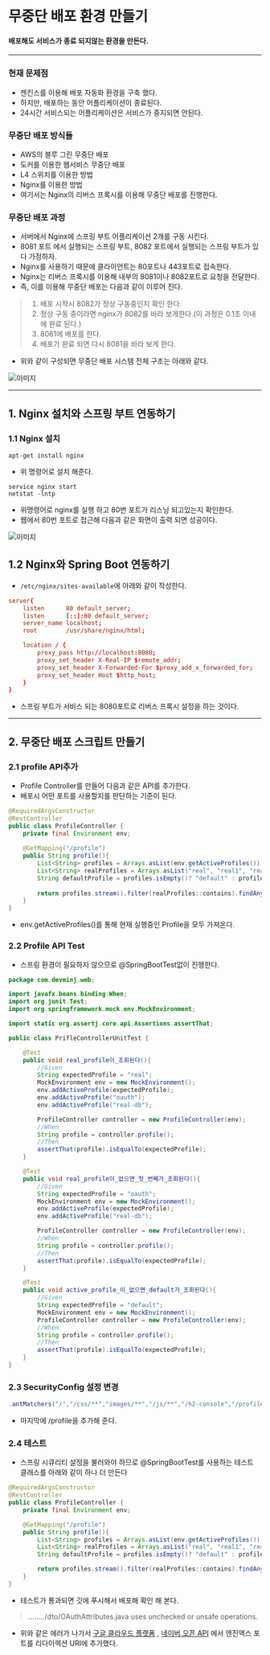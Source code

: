 # 무중단 배포 환경 만들기
#### 배포해도 서비스가 종료 되지않는 환경을 만든다.

---
### 현재 문제점
* 젠킨스를 이용해  배포 자동화 환경을 구축 했다.
* 하지만, 배포하는 동안 어플리케이션이 종료된다.
* 24시간 서비스되는 어플리케이션은 서비스가 중지되면 안된다.

### 무중단 배포 방식들
* AWS의 블루 그린 무중단 배포
* 도커를 이용한 웹서비스 무중단 배포
* L4 스위치를 이용한 방법
* Nginx를 이용한 방법
* 여기서는 Nginx의 리버스 프록시를 이용해 무중단 배포를 진행한다.

### 무중단 배포 과정
* 서버에서 Nginx에 스프링 부트 어플리케이션 2개를 구동 시킨다.
* 8081 포트 에서 실행되는 스프링 부트, 8082 포트에서 실행되는 스프링 부트가 있다 가정하자.
* Nginx를 사용하기 때문에 클라이언트는 80포트나 443포트로 접속한다.
* Nginx는 리버스 프록시를 이용해 내부의 8081이나 8082포트로 요청을 전달한다.
* 즉, 이를 이용해 무중단 배포는 다음과 같이 이루어 진다.
> 1. 배포 시작시 8082가 정상 구동중인지 확인 한다.
> 2. 정상 구동 중이라면 nginx가 8082를 바라 보게한다.(이 과정은 0.1초 이내에 완료 된다.)
> 3. 8081에 배포를 한다.
> 4. 배포가 완료 되면 다시 8081을 바라 보게 한다.
* 위와 같이 구성되면 무중단 배포 시스템 전체 구조는 아래와 같다.
  
![이미지](https://raw.githubusercontent.com/ccc96360/ccc96360/main/images/studyspring/%EB%AC%B4%EC%A4%91%EB%8B%A8%20%EB%B0%B0%ED%8F%AC/%EB%AC%B4%EC%A4%91%EB%8B%A8%EB%B0%B0%ED%8F%AC_%EB%8B%A4%EC%9D%B4%EC%96%B4%EA%B7%B8%EB%9E%A8.png)
  

---
## 1. Nginx 설치와 스프링 부트 연동하기
### 1.1 Nginx 설치
```shell
apt-get install nginx
```
* 위 명령어로 설치 해준다.
```shell
service nginx start
netstat -lntp
```
* 위명령어로 nginx를 실행 하고 80번 포트가 리스닝 되고있는지 확인한다.
* 웹에서 80번 포트로 접근해 다음과 같은 화면이 출력 되면 성공이다.
  
![이미지](https://raw.githubusercontent.com/ccc96360/ccc96360/main/images/studyspring/%EB%AC%B4%EC%A4%91%EB%8B%A8%20%EB%B0%B0%ED%8F%AC/%EC%97%94%EC%A7%84%EC%97%91%EC%8A%A4%20%EC%B4%88%EA%B8%B0%ED%99%94%EB%A9%B4.PNG)
  
## 1.2 Nginx와 Spring Boot 연동하기
* ```/etc/nginx/sites-available```에 아래와 같이 작성한다.
```conf
server{
    listen		80 default_server;
    listen		[::]:80 default_server;
    server_name localhost;
    root 		/usr/share/nginx/html;

    location / {
        proxy_pass http://localhost:8080;
        proxy_set_header X-Real-IP $remote_addr;
        proxy_set_header X-Forwarded-For $proxy_add_x_forwarded_for;
        proxy_set_header Host $http_host;
    }
}
```
* 스프링 부트가 서비스 되는 8080포트로 리버스 프록시 설정을 하는 것이다.

---
## 2. 무중단 배포 스크립트 만들기

### 2.1 profile API추가
* Profile Controller를 만들어 다음과 같은 API를 추가한다.
* 배포시 어떤 포트를 사용할지를 판단하는 기준이 된다. 
```java
@RequiredArgsConstructor
@RestController
public class ProfileController {
    private final Environment env;
    
    @GetMapping("/profile")
    public String profile(){
        List<String> profiles = Arrays.asList(env.getActiveProfiles());
        List<String> realProfiles = Arrays.asList("real", "real1", "real2");
        String defaultProfile = profiles.isEmpty()? "default" : profiles.get(0);
        
        return profiles.stream().filter(realProfiles::contains).findAny().orElse(defaultProfile);
    }
}
```
* env.getActiveProfiles()를 통해 현재 실행중인 Profile을 모두 가져온다.

### 2.2 Profile API Test
* 스프링 환경이 필요하지 않으므로 @SpringBootTest없이 진행한다.
```java
package com.devminj.web;

import javafx.beans.binding.When;
import org.junit.Test;
import org.springframework.mock.env.MockEnvironment;

import static org.assertj.core.api.Assertions.assertThat;

public class PrifleControllerUnitTest {

    @Test
    public void real_profile이_조회된다(){
        //Given
        String expectedProfile = "real";
        MockEnvironment env = new MockEnvironment();
        env.addActiveProfile(expectedProfile);
        env.addActiveProfile("oauth");
        env.addActiveProfile("real-db");

        ProfileController controller = new ProfileController(env);
        //When
        String profile = controller.profile();
        //Then
        assertThat(profile).isEqualTo(expectedProfile);
    }

    @Test
    public void real_profile이_없으면_첫_번째가_조회된다(){
        //Given
        String expectedProfile = "oauth";
        MockEnvironment env = new MockEnvironment();
        env.addActiveProfile(expectedProfile);
        env.addActiveProfile("real-db");

        ProfileController controller = new ProfileController(env);
        //When
        String profile = controller.profile();
        //Then
        assertThat(profile).isEqualTo(expectedProfile);
    }

    @Test
    public void active_profile_이_없으면_default가_조회된다(){
        //Given
        String expectedProfile = "default";
        MockEnvironment env = new MockEnvironment();
        ProfileController controller = new ProfileController(env);
        //When
        String profile = controller.profile();
        //Then
        assertThat(profile).isEqualTo(expectedProfile);
    }
}
```
### 2.3 SecurityConfig 설정 변경
```java
.antMatchers("/","/css/**","images/**","/js/**","/h2-console","/profile").permitAll()
```
* 마지막에 /profile을 추가해 준다.

### 2.4 테스트
* 스프링 시큐리티 설정을 불러와야 하므로 @SpringBootTest를 사용하는 테스트 클래스를 아래와 같이 하나 더 만든다
```java
@RequiredArgsConstructor
@RestController
public class ProfileController {
    private final Environment env;

    @GetMapping("/profile")
    public String profile(){
        List<String> profiles = Arrays.asList(env.getActiveProfiles());
        List<String> realProfiles = Arrays.asList("real", "real1", "real2");
        String defaultProfile = profiles.isEmpty()? "default" : profiles.get(0);

        return profiles.stream().filter(realProfiles::contains).findAny().orElse(defaultProfile);
    }
}
```
* 테스트가 통과되면 깃에 푸시해서 배포해 확인 해 본다.
> ......../dto/OAuthAttributes.java uses unchecked or unsafe operations.
* 위와 같은 에러가 나가서 [구글 클라우드 플랫폼](https://console.cloud.google.com/?pli=1) ,  [네이버 오픈 API](https://developers.naver.com/apps/#/register?api=nvlogin) 에서 엔진엑스 포트를 리다이렉션 URI에 추가했다.